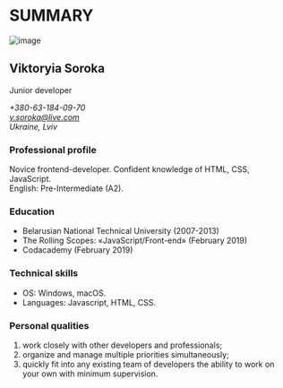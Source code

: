 # **SUMMARY** #

![image](https://www.ateamindia.com/wp-content/uploads/2018/10/JavaScript-1.jpg)

## Viktoryia Soroka ##

Junior developer

*+380-63-184-09-70*  
*v.soroka@live.com*  
*Ukraine, Lviv*

### **Professional profile** ###

Novice frontend-developer. Confident knowledge of HTML, CSS, JavaScript.  
English: Pre-Intermediate (A2).  

### **Education** ###

- Belarusian National Technical University (2007-2013)
- The Rolling Scopes: «JavaScript/Front-end» (February 2019)  
- Codacademy (February 2019)  

### **Technical skills** ###

- OS: Windows, macOS.
- Languages: Javascript, HTML, CSS.  

### **Personal qualities** ###

1. work closely with other developers and professionals;
2. organize and manage multiple priorities simultaneously;  
3. quickly fit into any existing team of developers the ability to work on your own with minimum supervision.
